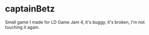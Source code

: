 # captainBetz
Small game I made for LD Game Jam 4, it's buggy, it's broken, I'm not touching it again.
